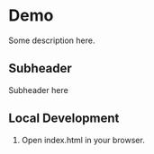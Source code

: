 # Demo

Some description here.

## Subheader

Subheader here

## Local Development

1. Open index.html in your browser.

